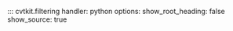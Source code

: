::: cvtkit.filtering
    handler: python
    options:
        show_root_heading: false
        show_source: true
